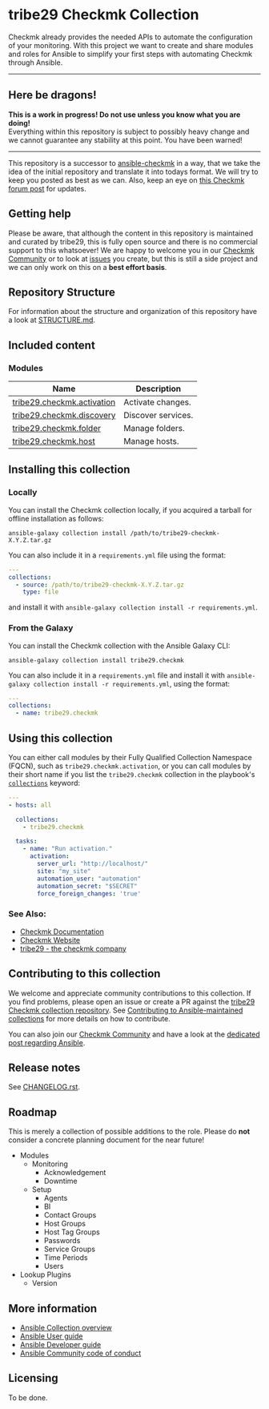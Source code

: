 # tribe29 Checkmk Collection

Checkmk already provides the needed APIs to automate the 
configuration of your monitoring. With this project we want to create
and share modules and roles for Ansible to simplify your first steps
with automating Checkmk through Ansible.

---

## Here be dragons!
**This is a work in progress! Do not use unless you know what you are doing!**  
Everything within this repository is subject to possibly heavy change
and we cannot guarantee any stability at this point. You have been warned!

---

This repository is a successor to [ansible-checkmk](https://github.com/tribe29/ansible-checkmk)
in a way, that we take the idea of the initial repository and translate it into
todays format. We will try to keep you posted as best as we can.
Also, keep an eye on [this Checkmk forum post](https://forum.checkmk.com/t/checkmk-goes-ansible/25428) for updates.

## Getting help

Please be aware, that although the content in this repository is maintained and
curated by tribe29, this is fully open source and there is no commercial support
to this whatsoever! We are happy to welcome you in our [Checkmk Community](https://forum.checkmk.com/)
or to look at [issues](https://github.com/tribe29/ansible-collection-tribe29.checkmk/issues?q=is%3Aissue+is%3Aopen+sort%3Aupdated-desc)
you create, but this is still a side project and we can only work on this on a **best effort basis**.

## Repository Structure

For information about the structure and organization of this repository
have a look at [STRUCTURE.md](docs/STRUCTURE.md).

## Included content

<!--start collection content-->
<!-- ### Inventory plugins
Name | Description
--- | ---
[tribe29.checkmk.ec2](https://github.com/tribe29/ansible-collection-tribe29.checkmktree/main/docs/tribe29.checkmk.ec2_inventory.rst)|EC2 inventory source
[tribe29.checkmk.rds](https://github.com/tribe29/ansible-collection-tribe29.checkmktree/main/docs/tribe29.checkmk.rds_inventory.rst)|rds instance source

### Lookup plugins
Name | Description
--- | ---
[tribe29.checkmk.account_attribute](https://github.com/tribe29/ansible-collection-tribe29.checkmktree/main/docs/tribe29.checkmk.account_attribute_lookup.rst)|Look up Checkmk account attributes.
[tribe29.checkmk.secret](https://github.com/tribe29/ansible-collection-tribe29.checkmktree/main/docs/tribe29.checkmk.secret_lookup.rst)|Look up secrets stored in Checkmk Secrets Manager. -->

### Modules
Name | Description
--- | ---
[tribe29.checkmk.activation](https://github.com/tribe29/ansible-collection-tribe29.checkmktree/main/docs/tribe29.checkmk.activation.md)|Activate changes.
[tribe29.checkmk.discovery](https://github.com/tribe29/ansible-collection-tribe29.checkmktree/main/docs/tribe29.checkmk.discovery.md)|Discover services.
[tribe29.checkmk.folder](https://github.com/tribe29/ansible-collection-tribe29.checkmktree/main/docs/tribe29.checkmk.folder.md)|Manage folders.
[tribe29.checkmk.host](https://github.com/tribe29/ansible-collection-tribe29.checkmktree/main/docs/tribe29.checkmk.host.md)|Manage hosts.
<!--end collection content-->

## Installing this collection

### Locally

You can install the Checkmk collection locally, if you acquired a tarball for
offline installation as follows:

    ansible-galaxy collection install /path/to/tribe29-checkmk-X.Y.Z.tar.gz

You can also include it in a `requirements.yml` file using the format:
```yaml
---
collections:
  - source: /path/to/tribe29-checkmk-X.Y.Z.tar.gz
    type: file
```
and install it with `ansible-galaxy collection install -r requirements.yml`.

### From the Galaxy

You can install the Checkmk collection with the Ansible Galaxy CLI:

    ansible-galaxy collection install tribe29.checkmk

You can also include it in a `requirements.yml` file and install it with
`ansible-galaxy collection install -r requirements.yml`, using the format:

```yaml
---
collections:
  - name: tribe29.checkmk
```

## Using this collection

You can either call modules by their Fully Qualified Collection Namespace (FQCN),
such as `tribe29.checkmk.activation`, or you can call modules by their short name
if you list the `tribe29.checkmk` collection in the playbook's [`collections`](https://docs.ansible.com/ansible/devel/user_guide/collections_using.html#using-collections-in-playbooks) keyword:

```yaml
---
- hosts: all

  collections:
    - tribe29.checkmk

  tasks:
    - name: "Run activation."
      activation:
        server_url: "http://localhost/"
        site: "my_site"
        automation_user: "automation"
        automation_secret: "$SECRET"
        force_foreign_changes: 'true'
```
### See Also:

* [Checkmk Documentation](https://docs.checkmk.com/)
* [Checkmk Website](https://checkmk.com)
* [tribe29 - the checkmk company](https://tribe29.com)

## Contributing to this collection

We welcome and appreciate community contributions to this collection.
If you find problems, please open an issue or create a PR against the [tribe29 Checkmk collection repository](https://github.com/tribe29/ansible-collection-tribe29.checkmk).
See [Contributing to Ansible-maintained collections](https://docs.ansible.com/ansible/devel/community/contributing_maintained_collections.html#contributing-maintained-collections) for more details on how to contribute.

You can also join our [Checkmk Community](https://forum.checkmk.com/)
and have a look at the [dedicated post regarding Ansible](https://forum.checkmk.com/t/checkmk-goes-ansible/25428).

## Release notes
<!--Add a link to a changelog.rst file or an external docsite to cover this information. -->
See [CHANGELOG.rst](CHANGELOG.rst).

## Roadmap
<!-- Optional. Include the roadmap for this collection, and the proposed release/versioning strategy so users can anticipate the upgrade/update cycle. -->
This is merely a collection of possible additions to the role.
Please do **not** consider a concrete planning document for the near future!

- Modules
  - Monitoring
    - Acknowledgement
    - Downtime
  - Setup
    - Agents
    - BI
    - Contact Groups
    - Host Groups
    - Host Tag Groups
    - Passwords
    - Service Groups
    - Time Periods
    - Users
- Lookup Plugins
  - Version

## More information

- [Ansible Collection overview](https://github.com/ansible-collections/overview)
- [Ansible User guide](https://docs.ansible.com/ansible/latest/user_guide/index.html)
- [Ansible Developer guide](https://docs.ansible.com/ansible/latest/dev_guide/index.html)
- [Ansible Community code of conduct](https://docs.ansible.com/ansible/latest/community/code_of_conduct.html)

## Licensing
To be done.
